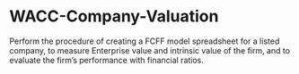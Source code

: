 # WACC-Company-Valuation
Perform the procedure of creating a FCFF model spreadsheet for a listed company, to measure Enterprise value and intrinsic value of the firm, and to evaluate the firm’s performance with financial ratios.
